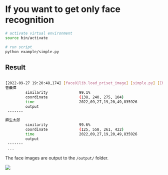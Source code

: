 # If you want to get only face recognition

```bash
# activate virtual environment
source bin/activate

# run script
python example/simple.py
```

## Result
```bash

[2022-09-27 19:20:48,174] [face01lib.load_priset_image] [simple.py] [INFO] Loading npKnown.npz
菅義偉
         similarity              99.1%
         coordinate              (138, 240, 275, 104)
         time                    2022,09,27,19,20,49,835926
         output
 -------

麻生太郎
         similarity              99.6%
         coordinate              (125, 558, 261, 422)
         time                    2022,09,27,19,20,49,835926
         output
 -------
 ...
```

The face images are output to the `/output/` folder.

![](https://raw.githubusercontent.com/yKesamaru/FACE01_DEV/master/img/PASTE_IMAGE_2022-07-20-07-36-26.png)

